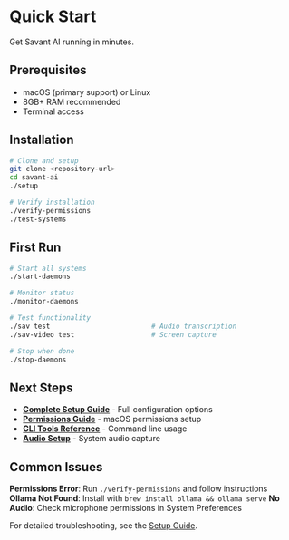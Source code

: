 # Quick Start

Get Savant AI running in minutes.

## Prerequisites

- macOS (primary support) or Linux
- 8GB+ RAM recommended
- Terminal access

## Installation

```bash
# Clone and setup
git clone <repository-url>
cd savant-ai
./setup

# Verify installation
./verify-permissions
./test-systems
```

## First Run

```bash
# Start all systems
./start-daemons

# Monitor status
./monitor-daemons

# Test functionality
./sav test                         # Audio transcription
./sav-video test                   # Screen capture

# Stop when done
./stop-daemons
```

## Next Steps

- **[Complete Setup Guide](../SETUP_GUIDE.md)** - Full configuration options
- **[Permissions Guide](../guides/permissions.md)** - macOS permissions setup
- **[CLI Tools Reference](../reference/cli-tools.md)** - Command line usage
- **[Audio Setup](../guides/audio-setup.md)** - System audio capture

## Common Issues

**Permissions Error**: Run `./verify-permissions` and follow instructions
**Ollama Not Found**: Install with `brew install ollama && ollama serve`
**No Audio**: Check microphone permissions in System Preferences

For detailed troubleshooting, see the [Setup Guide](../SETUP_GUIDE.md#troubleshooting).